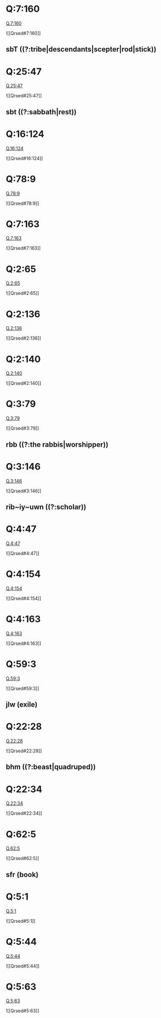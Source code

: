 
# Q:7:160

[Q.7:160](https://quran.com/7:160/tafsirs/ar-tafsir-al-tabari)

![[Qrsed#7:160]]

## sbT ((?:tribe|descendants|scepter|rod|stick))

# Q:25:47

[Q.25:47](https://quran.com/25:47/tafsirs/ar-tafsir-al-tabari)

![[Qrsed#25:47]]

## sbt ((?:sabbath|rest))

# Q:16:124

[Q.16:124](https://quran.com/16:124/tafsirs/ar-tafsir-al-tabari)

![[Qrsed#16:124]]

# Q:78:9

[Q.78:9](https://quran.com/78:9/tafsirs/ar-tafsir-al-tabari)

![[Qrsed#78:9]]

# Q:7:163

[Q.7:163](https://quran.com/7:163/tafsirs/ar-tafsir-al-tabari)

![[Qrsed#7:163]]

# Q:2:65

[Q.2:65](https://quran.com/2:65/tafsirs/ar-tafsir-al-tabari)

![[Qrsed#2:65]]

# Q:2:136

[Q.2:136](https://quran.com/2:136/tafsirs/ar-tafsir-al-tabari)

![[Qrsed#2:136]]

# Q:2:140

[Q.2:140](https://quran.com/2:140/tafsirs/ar-tafsir-al-tabari)

![[Qrsed#2:140]]

# Q:3:79

[Q.3:79](https://quran.com/3:79/tafsirs/ar-tafsir-al-tabari)

![[Qrsed#3:79]]

## rbb ((?:the rabbis|worshipper))

# Q:3:146

[Q.3:146](https://quran.com/3:146/tafsirs/ar-tafsir-al-tabari)

![[Qrsed#3:146]]

## rib~iy~uwn ((?:scholar))

# Q:4:47

[Q.4:47](https://quran.com/4:47/tafsirs/ar-tafsir-al-tabari)

![[Qrsed#4:47]]

# Q:4:154

[Q.4:154](https://quran.com/4:154/tafsirs/ar-tafsir-al-tabari)

![[Qrsed#4:154]]

# Q:4:163

[Q.4:163](https://quran.com/4:163/tafsirs/ar-tafsir-al-tabari)

![[Qrsed#4:163]]

# Q:59:3

[Q.59:3](https://quran.com/59:3/tafsirs/ar-tafsir-al-tabari)

![[Qrsed#59:3]]

## jlw (exile)

# Q:22:28

[Q.22:28](https://quran.com/22:28/tafsirs/ar-tafsir-al-tabari)

![[Qrsed#22:28]]

## bhm ((?:beast|quadruped))

# Q:22:34

[Q.22:34](https://quran.com/22:34/tafsirs/ar-tafsir-al-tabari)

![[Qrsed#22:34]]

# Q:62:5

[Q.62:5](https://quran.com/62:5/tafsirs/ar-tafsir-al-tabari)

![[Qrsed#62:5]]

## sfr (book)

# Q:5:1

[Q.5:1](https://quran.com/5:1/tafsirs/ar-tafsir-al-tabari)

![[Qrsed#5:1]]

# Q:5:44

[Q.5:44](https://quran.com/5:44/tafsirs/ar-tafsir-al-tabari)

![[Qrsed#5:44]]

# Q:5:63

[Q.5:63](https://quran.com/5:63/tafsirs/ar-tafsir-al-tabari)

![[Qrsed#5:63]]
